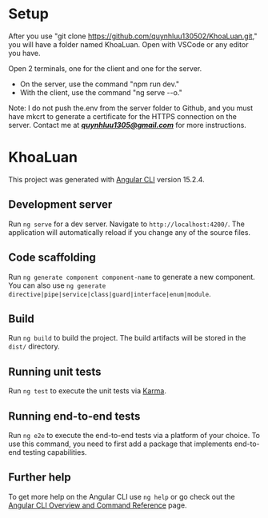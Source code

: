 # Setup

After you use "git clone https://github.com/quynhluu130502/KhoaLuan.git," you will have a folder named KhoaLuan. Open with VSCode or any editor you have.

Open 2 terminals, one for the client and one for the server.

- On the server, use the command "npm run dev."
- With the client, use the command "ng serve --o."

Note: I do not push the.env from the server folder to Github, and you must have mkcrt to generate a certificate for the HTTPS connection on the server. Contact me at ***quynhluu1305@gmail.com*** for more instructions.

# KhoaLuan

This project was generated with [Angular CLI](https://github.com/angular/angular-cli) version 15.2.4.

## Development server

Run `ng serve` for a dev server. Navigate to `http://localhost:4200/`. The application will automatically reload if you change any of the source files.

## Code scaffolding

Run `ng generate component component-name` to generate a new component. You can also use `ng generate directive|pipe|service|class|guard|interface|enum|module`.

## Build

Run `ng build` to build the project. The build artifacts will be stored in the `dist/` directory.

## Running unit tests

Run `ng test` to execute the unit tests via [Karma](https://karma-runner.github.io).

## Running end-to-end tests

Run `ng e2e` to execute the end-to-end tests via a platform of your choice. To use this command, you need to first add a package that implements end-to-end testing capabilities.

## Further help

To get more help on the Angular CLI use `ng help` or go check out the [Angular CLI Overview and Command Reference](https://angular.io/cli) page.

